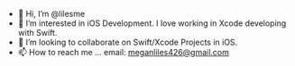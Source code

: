 - 👋 Hi, I’m @lilesme
- 👀 I’m interested in iOS Development. I love working in Xcode developing with Swift.
- 💞️ I’m looking to collaborate on Swift/Xcode Projects in iOS.
- 📫 How to reach me ... email: meganliles426@gmail.com

<!---
lilesme/lilesme is a ✨ special ✨ repository because its `README.md` (this file) appears on your GitHub profile.
You can click the Preview link to take a look at your changes.
--->
